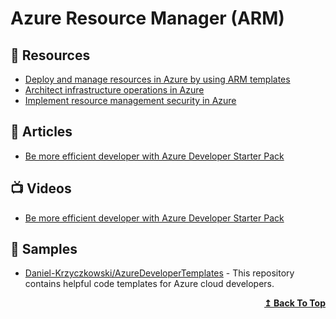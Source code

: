 
# Azure Resource Manager (ARM)

## 📘 Resources
- [Deploy and manage resources in Azure by using ARM templates](https://docs.microsoft.com/en-us/learn/paths/deploy-manage-resource-manager-templates/)
- [Architect infrastructure operations in Azure](https://docs.microsoft.com/en-us/learn/paths/architect-infrastructure-operations/)
- [Implement resource management security in Azure](https://docs.microsoft.com/en-us/learn/paths/implement-resource-mgmt-security/)

## 📕 Articles
- [Be more efficient developer with Azure Developer Starter Pack](https://daniel-krzyczkowski.github.io/Be-More-Efficient-Developer-With-Azure-Developer-Starter-Pack/)

## 📺 Videos
- [Be more efficient developer with Azure Developer Starter Pack](https://www.youtube.com/watch?v=8XJQLaWAPro)
## 🚀 Samples
- [Daniel-Krzyczkowski/AzureDeveloperTemplates](https://github.com/Daniel-Krzyczkowski/AzureDeveloperTemplates) - This repository contains helpful code templates for Azure cloud developers.

<div align="right">
  <b><a href="#contents">↥ Back To Top</a></b>
</div>
	